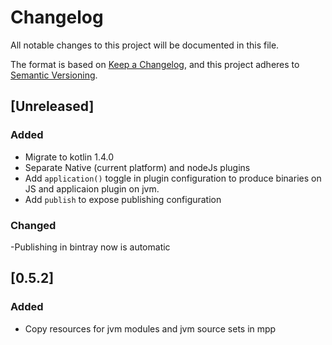 # Changelog

All notable changes to this project will be documented in this file.

The format is based on [Keep a Changelog](https://keepachangelog.com/en/1.0.0/),
and this project adheres to [Semantic Versioning](https://semver.org/spec/v2.0.0.html).

## [Unreleased]

### Added
- Migrate to kotlin 1.4.0
- Separate Native (current platform) and nodeJs plugins
- Add `application()` toggle in plugin configuration to produce binaries on JS and applicaion plugin on jvm.
- Add `publish` to expose publishing configuration

### Changed
-Publishing in bintray now is automatic

## [0.5.2]

### Added
- Copy resources for jvm modules and jvm source sets in mpp